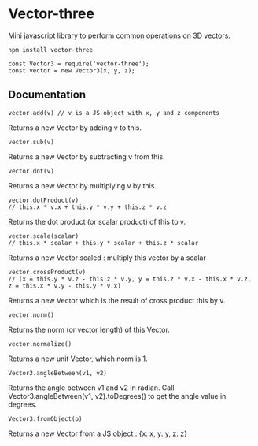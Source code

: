 # Vector-three
Mini javascript library to perform common operations on 3D vectors.
```
npm install vector-three
```
```
const Vector3 = require('vector-three');
const vector = new Vector3(x, y, z);
```

## Documentation
```
vector.add(v) // v is a JS object with x, y and z components
```
Returns a new Vector by adding v to this.
```
vector.sub(v)
```
Returns a new Vector by subtracting v from this.
```
vector.dot(v)
```
Returns a new Vector by multiplying v by this.
```
vector.dotProduct(v)
// this.x * v.x + this.y * v.y + this.z * v.z
```
Returns the dot product (or scalar product) of this to v.
```
vector.scale(scalar)
// this.x * scalar + this.y * scalar + this.z * scalar
```
Returns a new Vector scaled : multiply this vector by a scalar
```
vector.crossProduct(v)
// (x = this.y * v.z - this.z * v.y, y = this.z * v.x - this.x * v.z, z = this.x * v.y - this.y * v.x)
```
Returns a new Vector which is the result of cross product this by v.
```
vector.norm()
```
Returns the norm (or vector length) of this Vector.
```
vector.normalize()
```
Returns a new unit Vector, which norm is 1.
```
Vector3.angleBetween(v1, v2)
```
Returns the angle between v1 and v2 in radian.
Call Vector3.angleBetween(v1, v2).toDegrees() to get the angle value in degrees.
```
Vector3.fromObject(o)
```
Returns a new Vector from a JS object : {x: x, y: y, z: z}

